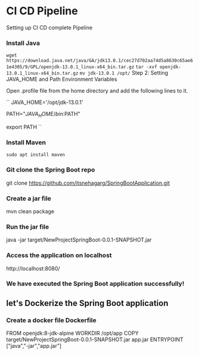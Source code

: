 # CI CD Pipeline
Setting up CI CD complete Pipeline

### Install Java

``
wget https://download.java.net/java/GA/jdk13.0.1/cec27d702aa74d5a8630c65ae61e4305/9/GPL/openjdk-13.0.1_linux-x64_bin.tar.gz
``
``
tar -xvf openjdk-13.0.1_linux-x64_bin.tar.gz
``
``
mv jdk-13.0.1 /opt/
``
Step 2: Setting JAVA_HOME and Path Environment Variables

Open .profile file from the home directory and add the following lines to it.

``
JAVA_HOME='/opt/jdk-13.0.1'

PATH="$JAVA_HOME/bin:$PATH"

export PATH
``
### Install Maven
``
sudo apt install maven
``
### Git clone the Spring Boot repo
git clone https://github.com/itsnehagarg/SpringBootApplication.git

### Create a jar file
mvn clean package

### Run the jar file
java -jar target/NewProjectSpringBoot-0.0.1-SNAPSHOT.jar

### Access the application on localhost
http://localhost:8080/

### We have executed the Spring Boot application successfully!

## let's Dockerize the Spring Boot application

### Create a docker file Dockerfile
FROM openjdk:8-jdk-alpine
WORKDIR /opt/app
COPY target/NewProjectSpringBoot-0.0.1-SNAPSHOT.jar app.jar
ENTRYPOINT ["java","-jar","app.jar"]




